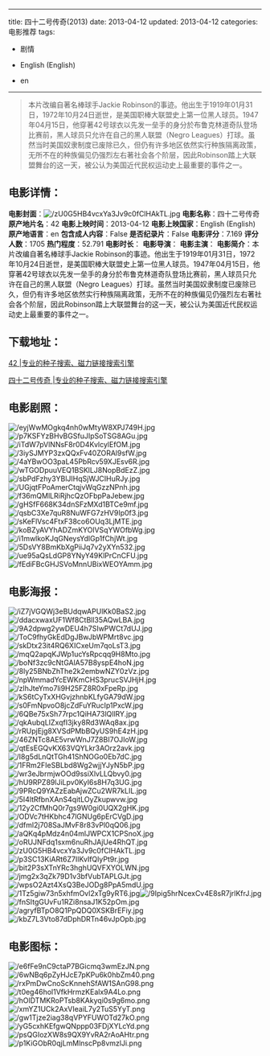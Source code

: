 
---
title: 四十二号传奇(2013)
date: 2013-04-12
updated: 2013-04-12
categories: 电影推荐
tags:
- 剧情

- English (English)
- en
---


> 本片改编自著名棒球手Jackie Robinson的事迹。他出生于1919年01月31日，1972年10月24日逝世，是美国职棒大联盟史上第一位黑人球员。1947年04月15日，他穿著42号球衣以先发一垒手的身分於布鲁克林道奇队登场比赛前，黑人球员只允许在自己的黑人联盟（Negro Leagues）打球。虽然当时美国奴隶制度已废除已久，但仍有许多地区依然实行种族隔离政策，无所不在的种族偏见仍强烈左右著社会各个阶层，因此Robinson踏上大联盟舞台的这一天，被公认为美国近代民权运动史上最重要的事件之一。

## **电影详情**：

**电影封面**：<img src="https://image.tmdb.org/t/p/w200/zU0G5HB4vcxYa3Jv9c0fClHAkTL.jpg" alt="/zU0G5HB4vcxYa3Jv9c0fClHAkTL.jpg" title="/zU0G5HB4vcxYa3Jv9c0fClHAkTL.jpg">
**电影名称**：四十二号传奇
**原产地片名**：42
**电影上映时间**：2013-04-12
**电影上映国家**：English (English)
**原产地语言**：en
**包含成人内容**：False
**是否纪录片**：False
**电影评分**：7.169
**评分人数**：1705
**热门程度**：52.791
**电影时长**：
**电影导演**：
**电影主演**：
**电影简介**：本片改编自著名棒球手Jackie Robinson的事迹。他出生于1919年01月31日，1972年10月24日逝世，是美国职棒大联盟史上第一位黑人球员。1947年04月15日，他穿著42号球衣以先发一垒手的身分於布鲁克林道奇队登场比赛前，黑人球员只允许在自己的黑人联盟（Negro Leagues）打球。虽然当时美国奴隶制度已废除已久，但仍有许多地区依然实行种族隔离政策，无所不在的种族偏见仍强烈左右著社会各个阶层，因此Robinson踏上大联盟舞台的这一天，被公认为美国近代民权运动史上最重要的事件之一。

## **下载地址**：
[42 |专业的种子搜索、磁力链接搜索引擎](https://movie.amd794.com:2083/?search=42&ordering=&mode=match_phrase&page_size=10&page=1)

[四十二号传奇 |专业的种子搜索、磁力链接搜索引擎](https://movie.amd794.com:2083/?search=%E5%9B%9B%E5%8D%81%E4%BA%8C%E5%8F%B7%E4%BC%A0%E5%A5%87&ordering=&mode=match_phrase&page_size=10&page=1)
 

## **电影剧照**：
<img src="https://image.tmdb.org/t/p/original/eyjWwMOgkq4nh0wMtyW8XPJ749H.jpg" alt="/eyjWwMOgkq4nh0wMtyW8XPJ749H.jpg" title="/eyjWwMOgkq4nh0wMtyW8XPJ749H.jpg"><img src="https://image.tmdb.org/t/p/original/p7KSFYzBHvBGSfuJIpSoTSG8AGu.jpg" alt="/p7KSFYzBHvBGSfuJIpSoTSG8AGu.jpg" title="/p7KSFYzBHvBGSfuJIpSoTSG8AGu.jpg"><img src="https://image.tmdb.org/t/p/original/iTdW7pVlNNsF8r0D4KvlcylEfOM.jpg" alt="/iTdW7pVlNNsF8r0D4KvlcylEfOM.jpg" title="/iTdW7pVlNNsF8r0D4KvlcylEfOM.jpg"><img src="https://image.tmdb.org/t/p/original/3iySJMYP3zxQQxFv40ZORAl9sfW.jpg" alt="/3iySJMYP3zxQQxFv40ZORAl9sfW.jpg" title="/3iySJMYP3zxQQxFv40ZORAl9sfW.jpg"><img src="https://image.tmdb.org/t/p/original/4aYBwOO3paL45PbRcv59XJEsv6R.jpg" alt="/4aYBwOO3paL45PbRcv59XJEsv6R.jpg" title="/4aYBwOO3paL45PbRcv59XJEsv6R.jpg"><img src="https://image.tmdb.org/t/p/original/wTGODpuuVEQ1BSKlLJ8NopBdEzZ.jpg" alt="/wTGODpuuVEQ1BSKlLJ8NopBdEzZ.jpg" title="/wTGODpuuVEQ1BSKlLJ8NopBdEzZ.jpg"><img src="https://image.tmdb.org/t/p/original/sbPdFzhy3YBlJIHqSjWJCIHuRJy.jpg" alt="/sbPdFzhy3YBlJIHqSjWJCIHuRJy.jpg" title="/sbPdFzhy3YBlJIHqSjWJCIHuRJy.jpg"><img src="https://image.tmdb.org/t/p/original/UGjqtFPoAmerCtqjvWqGzzNPnh.jpg" alt="/UGjqtFPoAmerCtqjvWqGzzNPnh.jpg" title="/UGjqtFPoAmerCtqjvWqGzzNPnh.jpg"><img src="https://image.tmdb.org/t/p/original/f36mQMlLRiRjhcQzOFbpPaJebew.jpg" alt="/f36mQMlLRiRjhcQzOFbpPaJebew.jpg" title="/f36mQMlLRiRjhcQzOFbpPaJebew.jpg"><img src="https://image.tmdb.org/t/p/original/gHSfF668K34dnSFzMXd1BTCe9mf.jpg" alt="/gHSfF668K34dnSFzMXd1BTCe9mf.jpg" title="/gHSfF668K34dnSFzMXd1BTCe9mf.jpg"><img src="https://image.tmdb.org/t/p/original/qsbC3Xe7quR8NuWFG7zHV9Ip0f3.jpg" alt="/qsbC3Xe7quR8NuWFG7zHV9Ip0f3.jpg" title="/qsbC3Xe7quR8NuWFG7zHV9Ip0f3.jpg"><img src="https://image.tmdb.org/t/p/original/sKeFlVsc4FtxF38co6OUq3LjMTE.jpg" alt="/sKeFlVsc4FtxF38co6OUq3LjMTE.jpg" title="/sKeFlVsc4FtxF38co6OUq3LjMTE.jpg"><img src="https://image.tmdb.org/t/p/original/koBZyAVYhADZmKYOlVSqYWOfbWg.jpg" alt="/koBZyAVYhADZmKYOlVSqYWOfbWg.jpg" title="/koBZyAVYhADZmKYOlVSqYWOfbWg.jpg"><img src="https://image.tmdb.org/t/p/original/i1mwlkoKJqGNeysYdlGp1fChjWt.jpg" alt="/i1mwlkoKJqGNeysYdlGp1fChjWt.jpg" title="/i1mwlkoKJqGNeysYdlGp1fChjWt.jpg"><img src="https://image.tmdb.org/t/p/original/5DsVY8BmKbXgPiiJq7v2yXYn532.jpg" alt="/5DsVY8BmKbXgPiiJq7v2yXYn532.jpg" title="/5DsVY8BmKbXgPiiJq7v2yXYn532.jpg"><img src="https://image.tmdb.org/t/p/original/ue95aQsLdGP8YNyY49KlPrCnCFU.jpg" alt="/ue95aQsLdGP8YNyY49KlPrCnCFU.jpg" title="/ue95aQsLdGP8YNyY49KlPrCnCFU.jpg"><img src="https://image.tmdb.org/t/p/original/fEdiFBcGHJSVoMnnUBixWEOYAmm.jpg" alt="/fEdiFBcGHJSVoMnnUBixWEOYAmm.jpg" title="/fEdiFBcGHJSVoMnnUBixWEOYAmm.jpg">

## **电影海报**：
<img src="https://image.tmdb.org/t/p/original/iZ7jVGQWj3eBUdqwAPUlKk0BaS2.jpg" alt="/iZ7jVGQWj3eBUdqwAPUlKk0BaS2.jpg" title="/iZ7jVGQWj3eBUdqwAPUlKk0BaS2.jpg"><img src="https://image.tmdb.org/t/p/original/ddacxwaxUF1Wf8CtBll35AQwLBA.jpg" alt="/ddacxwaxUF1Wf8CtBll35AQwLBA.jpg" title="/ddacxwaxUF1Wf8CtBll35AQwLBA.jpg"><img src="https://image.tmdb.org/t/p/original/9A2dpwg2ywDEU4h7SIwPWCt7dUJ.jpg" alt="/9A2dpwg2ywDEU4h7SIwPWCt7dUJ.jpg" title="/9A2dpwg2ywDEU4h7SIwPWCt7dUJ.jpg"><img src="https://image.tmdb.org/t/p/original/ToC9fhyGkEdDgJBwJbWPMrt8vc.jpg" alt="/ToC9fhyGkEdDgJBwJbWPMrt8vc.jpg" title="/ToC9fhyGkEdDgJBwJbWPMrt8vc.jpg"><img src="https://image.tmdb.org/t/p/original/skDtx23it4RQ6XICxeUm7qoLsT3.jpg" alt="/skDtx23it4RQ6XICxeUm7qoLsT3.jpg" title="/skDtx23it4RQ6XICxeUm7qoLsT3.jpg"><img src="https://image.tmdb.org/t/p/original/mqQ2apqKJWp1ucYsRpcqq9H8Mto.jpg" alt="/mqQ2apqKJWp1ucYsRpcqq9H8Mto.jpg" title="/mqQ2apqKJWp1ucYsRpcqq9H8Mto.jpg"><img src="https://image.tmdb.org/t/p/original/boNf3zc9cNtGAlA57B8yspE4hoN.jpg" alt="/boNf3zc9cNtGAlA57B8yspE4hoN.jpg" title="/boNf3zc9cNtGAlA57B8yspE4hoN.jpg"><img src="https://image.tmdb.org/t/p/original/8ly25BNbZhThe2k2embwNZY0zVz.jpg" alt="/8ly25BNbZhThe2k2embwNZY0zVz.jpg" title="/8ly25BNbZhThe2k2embwNZY0zVz.jpg"><img src="https://image.tmdb.org/t/p/original/npWmmadYcEWKmCHS3prucSVJHjH.jpg" alt="/npWmmadYcEWKmCHS3prucSVJHjH.jpg" title="/npWmmadYcEWKmCHS3prucSVJHjH.jpg"><img src="https://image.tmdb.org/t/p/original/zlhJteYmo7li9H25FZ8R0xFpeRp.jpg" alt="/zlhJteYmo7li9H25FZ8R0xFpeRp.jpg" title="/zlhJteYmo7li9H25FZ8R0xFpeRp.jpg"><img src="https://image.tmdb.org/t/p/original/kS6tCyTxXHGvjzhnbKLfyGA79dW.jpg" alt="/kS6tCyTxXHGvjzhnbKLfyGA79dW.jpg" title="/kS6tCyTxXHGvjzhnbKLfyGA79dW.jpg"><img src="https://image.tmdb.org/t/p/original/s0FmNpvoO8jcZdFuYRucIp1PxcW.jpg" alt="/s0FmNpvoO8jcZdFuYRucIp1PxcW.jpg" title="/s0FmNpvoO8jcZdFuYRucIp1PxcW.jpg"><img src="https://image.tmdb.org/t/p/original/6QBe75xSh77rpc1QiHA73lQllRY.jpg" alt="/6QBe75xSh77rpc1QiHA73lQllRY.jpg" title="/6QBe75xSh77rpc1QiHA73lQllRY.jpg"><img src="https://image.tmdb.org/t/p/original/qkAubqLIZxqfI3jky8Rd3WAq8ax.jpg" alt="/qkAubqLIZxqfI3jky8Rd3WAq8ax.jpg" title="/qkAubqLIZxqfI3jky8Rd3WAq8ax.jpg"><img src="https://image.tmdb.org/t/p/original/rRUpjEjg8XVSdPMbBQyUS9hE4zH.jpg" alt="/rRUpjEjg8XVSdPMbBQyUS9hE4zH.jpg" title="/rRUpjEjg8XVSdPMbBQyUS9hE4zH.jpg"><img src="https://image.tmdb.org/t/p/original/46ZNTc8AE5vrwWnJ7Z8BI7OJIoW.jpg" alt="/46ZNTc8AE5vrwWnJ7Z8BI7OJIoW.jpg" title="/46ZNTc8AE5vrwWnJ7Z8BI7OJIoW.jpg"><img src="https://image.tmdb.org/t/p/original/qtEsEGQvKX63VQYLkr3AOrz2avk.jpg" alt="/qtEsEGQvKX63VQYLkr3AOrz2avk.jpg" title="/qtEsEGQvKX63VQYLkr3AOrz2avk.jpg"><img src="https://image.tmdb.org/t/p/original/I8g5dLnQtTGh41ShNOGo0Eb7dC.jpg" alt="/I8g5dLnQtTGh41ShNOGo0Eb7dC.jpg" title="/I8g5dLnQtTGh41ShNOGo0Eb7dC.jpg"><img src="https://image.tmdb.org/t/p/original/1FRm2FIeSBLbd8Wg2wjjYJyN5bP.jpg" alt="/1FRm2FIeSBLbd8Wg2wjjYJyN5bP.jpg" title="/1FRm2FIeSBLbd8Wg2wjjYJyN5bP.jpg"><img src="https://image.tmdb.org/t/p/original/wr3eJbrmjwOOd9ssiXlvLLQbvy0.jpg" alt="/wr3eJbrmjwOOd9ssiXlvLLQbvy0.jpg" title="/wr3eJbrmjwOOd9ssiXlvLLQbvy0.jpg"><img src="https://image.tmdb.org/t/p/original/hU9RPZ89lJiLpv0KyI6s8H7q3UG.jpg" alt="/hU9RPZ89lJiLpv0KyI6s8H7q3UG.jpg" title="/hU9RPZ89lJiLpv0KyI6s8H7q3UG.jpg"><img src="https://image.tmdb.org/t/p/original/9PRcQ9YAZzEabAjwZCu2WR7kLIL.jpg" alt="/9PRcQ9YAZzEabAjwZCu2WR7kLIL.jpg" title="/9PRcQ9YAZzEabAjwZCu2WR7kLIL.jpg"><img src="https://image.tmdb.org/t/p/original/5I4ltRfbnXAnS4qitLOyZkupwvw.jpg" alt="/5I4ltRfbnXAnS4qitLOyZkupwvw.jpg" title="/5I4ltRfbnXAnS4qitLOyZkupwvw.jpg"><img src="https://image.tmdb.org/t/p/original/12y2CfMhQ0r7gs9W0gi0UQX2gHK.jpg" alt="/12y2CfMhQ0r7gs9W0gi0UQX2gHK.jpg" title="/12y2CfMhQ0r7gs9W0gi0UQX2gHK.jpg"><img src="https://image.tmdb.org/t/p/original/ODVc7tHKbhc47lGNUg6pErCVgD.jpg" alt="/ODVc7tHKbhc47lGNUg6pErCVgD.jpg" title="/ODVc7tHKbhc47lGNUg6pErCVgD.jpg"><img src="https://image.tmdb.org/t/p/original/dfml2j708SaJMvF8r83vPl0qQ06.jpg" alt="/dfml2j708SaJMvF8r83vPl0qQ06.jpg" title="/dfml2j708SaJMvF8r83vPl0qQ06.jpg"><img src="https://image.tmdb.org/t/p/original/aQKq4pMdz4n04mlJWPCX1CPSnoX.jpg" alt="/aQKq4pMdz4n04mlJWPCX1CPSnoX.jpg" title="/aQKq4pMdz4n04mlJWPCX1CPSnoX.jpg"><img src="https://image.tmdb.org/t/p/original/oRUJNFdq1sxm6nuRhJAjUe4RhQT.jpg" alt="/oRUJNFdq1sxm6nuRhJAjUe4RhQT.jpg" title="/oRUJNFdq1sxm6nuRhJAjUe4RhQT.jpg"><img src="https://image.tmdb.org/t/p/original/zU0G5HB4vcxYa3Jv9c0fClHAkTL.jpg" alt="/zU0G5HB4vcxYa3Jv9c0fClHAkTL.jpg" title="/zU0G5HB4vcxYa3Jv9c0fClHAkTL.jpg"><img src="https://image.tmdb.org/t/p/original/p3SC13KiARt6Z7IlKvIfQlyPt9r.jpg" alt="/p3SC13KiARt6Z7IlKvIfQlyPt9r.jpg" title="/p3SC13KiARt6Z7IlKvIfQlyPt9r.jpg"><img src="https://image.tmdb.org/t/p/original/bit2P3sXTnYRc3hghUQVFXYOLWN.jpg" alt="/bit2P3sXTnYRc3hghUQVFXYOLWN.jpg" title="/bit2P3sXTnYRc3hghUQVFXYOLWN.jpg"><img src="https://image.tmdb.org/t/p/original/jmg2x3qZk79D1v3bfVubTAPLGJt.jpg" alt="/jmg2x3qZk79D1v3bfVubTAPLGJt.jpg" title="/jmg2x3qZk79D1v3bfVubTAPLGJt.jpg"><img src="https://image.tmdb.org/t/p/original/wpsO2Azt4XsQ3BeJODg8PpA5mdU.jpg" alt="/wpsO2Azt4XsQ3BeJODg8PpA5mdU.jpg" title="/wpsO2Azt4XsQ3BeJODg8PpA5mdU.jpg"><img src="https://image.tmdb.org/t/p/original/1Tz5giw73n5xhfmOvl2xTg9yRT6.jpg" alt="/1Tz5giw73n5xhfmOvl2xTg9yRT6.jpg" title="/1Tz5giw73n5xhfmOvl2xTg9yRT6.jpg"><img src="https://image.tmdb.org/t/p/original/9Ipig5hrNcexCv4E8sR7jrlKfrJ.jpg" alt="/9Ipig5hrNcexCv4E8sR7jrlKfrJ.jpg" title="/9Ipig5hrNcexCv4E8sR7jrlKfrJ.jpg"><img src="https://image.tmdb.org/t/p/original/fnSItgGUvFu1RZi8nsaJ1K52pOm.jpg" alt="/fnSItgGUvFu1RZi8nsaJ1K52pOm.jpg" title="/fnSItgGUvFu1RZi8nsaJ1K52pOm.jpg"><img src="https://image.tmdb.org/t/p/original/agryfBTpO8Q1PpQDQ0XSKBrEFiy.jpg" alt="/agryfBTpO8Q1PpQDQ0XSKBrEFiy.jpg" title="/agryfBTpO8Q1PpQDQ0XSKBrEFiy.jpg"><img src="https://image.tmdb.org/t/p/original/kbZ7L3Vto87dDphDRTn46vJpOpb.jpg" alt="/kbZ7L3Vto87dDphDRTn46vJpOpb.jpg" title="/kbZ7L3Vto87dDphDRTn46vJpOpb.jpg">

## **电影图标**：
<img src="https://image.tmdb.org/t/p/original/e6fFe9nC9ctaP7BGicmq3wmEzJN.png" alt="/e6fFe9nC9ctaP7BGicmq3wmEzJN.png" title="/e6fFe9nC9ctaP7BGicmq3wmEzJN.png"><img src="https://image.tmdb.org/t/p/original/6wNBq6pZyHJcE7pKPu6k0hbZm40.png" alt="/6wNBq6pZyHJcE7pKPu6k0hbZm40.png" title="/6wNBq6pZyHJcE7pKPu6k0hbZm40.png"><img src="https://image.tmdb.org/t/p/original/rxPmDwCnoScKnnehSfAW1SAnG98.png" alt="/rxPmDwCnoScKnnehSfAW1SAnG98.png" title="/rxPmDwCnoScKnnehSfAW1SAnG98.png"><img src="https://image.tmdb.org/t/p/original/t0eg46hol1VfkHrmzKEalx9A4Lo.png" alt="/t0eg46hol1VfkHrmzKEalx9A4Lo.png" title="/t0eg46hol1VfkHrmzKEalx9A4Lo.png"><img src="https://image.tmdb.org/t/p/original/hOlDTMKRoPTsb8KAkyqi0s9g6mo.png" alt="/hOlDTMKRoPTsb8KAkyqi0s9g6mo.png" title="/hOlDTMKRoPTsb8KAkyqi0s9g6mo.png"><img src="https://image.tmdb.org/t/p/original/xmYZ1UCk2AxVIeaiL7y2TuS5YyT.png" alt="/xmYZ1UCk2AxVIeaiL7y2TuS5YyT.png" title="/xmYZ1UCk2AxVIeaiL7y2TuS5YyT.png"><img src="https://image.tmdb.org/t/p/original/gw1Tjze2iag38qVPYFUWOTd27kO.png" alt="/gw1Tjze2iag38qVPYFUWOTd27kO.png" title="/gw1Tjze2iag38qVPYFUWOTd27kO.png"><img src="https://image.tmdb.org/t/p/original/yG5cxhKEfgwQNppp03FDjXYLcYd.png" alt="/yG5cxhKEfgwQNppp03FDjXYLcYd.png" title="/yG5cxhKEfgwQNppp03FDjXYLcYd.png"><img src="https://image.tmdb.org/t/p/original/psQGIozXW8s9QX9YvRA2rAoAHtr.png" alt="/psQGIozXW8s9QX9YvRA2rAoAHtr.png" title="/psQGIozXW8s9QX9YvRA2rAoAHtr.png"><img src="https://image.tmdb.org/t/p/original/p1KiGObR0qjLmMlnscPp8vmzlJi.png" alt="/p1KiGObR0qjLmMlnscPp8vmzlJi.png" title="/p1KiGObR0qjLmMlnscPp8vmzlJi.png">
